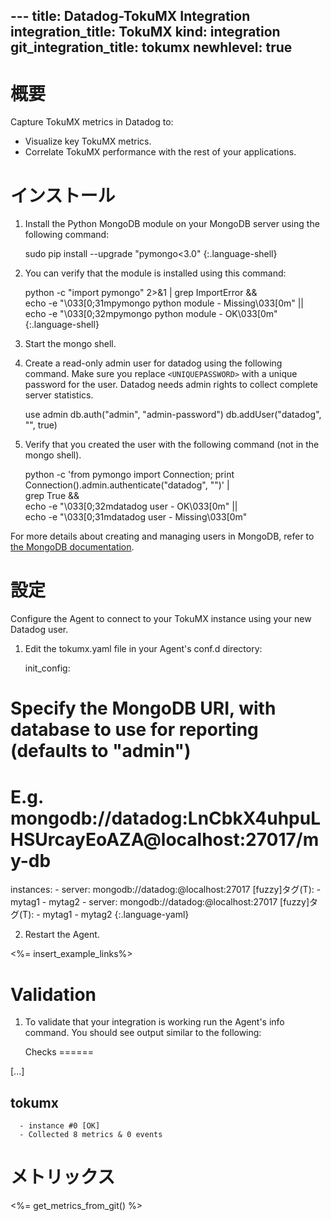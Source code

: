 --- title: Datadog-TokuMX Integration integration_title: TokuMX kind: integration git_integration_title: tokumx
newhlevel: true
---

# 概要

Capture TokuMX metrics in Datadog to:

* Visualize key TokuMX metrics.
* Correlate TokuMX performance with the rest of your applications.

# インストール

1.  Install the Python MongoDB module on your MongoDB server using the following command:

    sudo pip install --upgrade "pymongo<3.0"
{:.language-shell}

2.  You can verify that the module is installed using this command:

    python -c "import pymongo" 2>&1 | grep ImportError && \
echo -e "\033[0;31mpymongo python module - Missing\033[0m" || \
echo -e "\033[0;32mpymongo python module - OK\033[0m"
{:.language-shell}

3.  Start the mongo shell.
4.  Create a read-only admin user for datadog using the following command. Make sure you replace ```<UNIQUEPASSWORD>``` with a unique password for the user. Datadog needs admin rights to collect complete server statistics.

    use admin
db.auth("admin", "admin-password")
db.addUser("datadog", "<UNIQUEPASSWORD>", true)

5.  Verify that you created the user with the following command (not in the mongo shell).

    python -c 'from pymongo import Connection; print Connection().admin.authenticate("datadog", "<UNIQUEPASSWORD>")' | \
grep True && \
echo -e "\033[0;32mdatadog user - OK\033[0m" || \
echo -e "\033[0;31mdatadog user - Missing\033[0m"

For more details about creating and managing users in MongoDB, refer to [the MongoDB documentation](http://www.mongodb.org/display/DOCS/Security+and+Authentication).

# 設定

Configure the Agent to connect to your TokuMX instance using your new Datadog user.

1.  Edit the tokumx.yaml file in your Agent's conf.d directory:

    init_config:

# Specify the MongoDB URI, with database to use for reporting (defaults to "admin")
# E.g. mongodb://datadog:LnCbkX4uhpuLHSUrcayEoAZA@localhost:27017/my-db
instances:
      -   server: mongodb://datadog:<UNIQUEPASSWORD>@localhost:27017
          [fuzzy]タグ(T):
              - mytag1
              - mytag2
      -   server: mongodb://datadog:<UNIQUEPASSWORD>@localhost:27017
          [fuzzy]タグ(T):
              - mytag1
              - mytag2
{:.language-yaml}

2.  Restart the Agent.

<%= insert_example_links%>

# Validation

1.  To validate that your integration is working run the Agent's info command. You should see output similar to the following:


    Checks
======

  [...]

  tokumx
  ------
      - instance #0 [OK]
      - Collected 8 metrics & 0 events


# メトリックス

<%= get_metrics_from_git() %>
